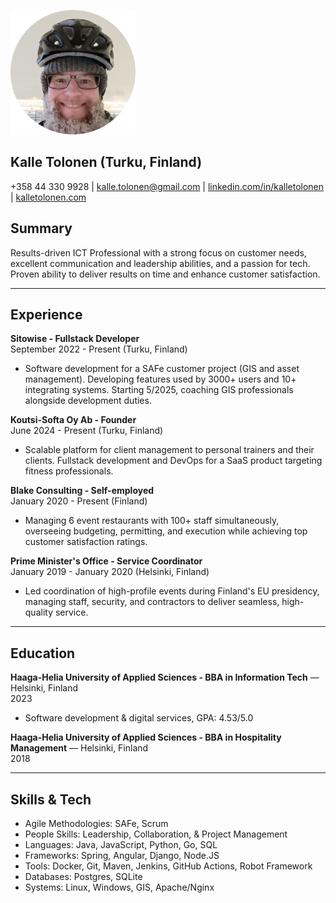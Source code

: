 ![](./kalle_tolonen_sleet.png)

## Kalle Tolonen (Turku, Finland)

+358 44 330 9928 | kalle.tolonen@gmail.com | [linkedin.com/in/kalletolonen](https://www.linkedin.com/in/kalletolonen) | [kalletolonen.com](https://www.kalletolonen.com)


## Summary
Results-driven ICT Professional with a strong focus on customer needs, excellent communication and leadership abilities, and a passion for tech. Proven ability to deliver results on time and enhance customer satisfaction.

---

## Experience

**Sitowise - Fullstack Developer**   
September 2022 - Present (Turku, Finland)  
- Software development for a SAFe customer project (GIS and asset management). Developing features used by 3000+ users and 10+ integrating systems. Starting 5/2025, coaching GIS professionals alongside development duties.

**Koutsi-Softa Oy Ab - Founder**   
June 2024 - Present (Turku, Finland)  
- Scalable platform for client management to personal trainers and their clients. Fullstack development and DevOps for a SaaS product targeting fitness professionals.

**Blake Consulting - Self-employed**   
January 2020 - Present (Finland)   
- Managing 6 event restaurants with 100+ staff simultaneously, overseeing budgeting, permitting, and execution while achieving top customer satisfaction ratings. 

**Prime Minister\'s Office - Service Coordinator**   
January 2019 - January 2020 (Helsinki, Finland)   
- Led coordination of high-profile events during Finland\'s EU presidency, managing staff, security, and contractors to deliver seamless, high-quality service. 

---

## Education

**Haaga-Helia University of Applied Sciences - BBA in Information Tech** — Helsinki, Finland  
2023  
- Software development & digital services, GPA: 4.53/5.0  

**Haaga-Helia University of Applied Sciences - BBA in Hospitality Management** — Helsinki, Finland  
2018  

---

## Skills & Tech
* Agile Methodologies: SAFe, Scrum
* People Skills: Leadership, Collaboration, & Project Management
* Languages: Java, JavaScript, Python, Go, SQL
* Frameworks: Spring, Angular, Django, Node.JS
* Tools: Docker, Git, Maven, Jenkins, GitHub Actions, Robot Framework
* Databases: Postgres, SQLite
* Systems: Linux, Windows, GIS, Apache/Nginx
 

